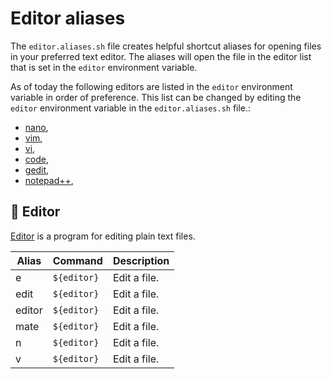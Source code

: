 # Editor aliases

The `editor.aliases.sh` file creates helpful shortcut aliases for opening files in your preferred text editor. The aliases will open the file in the editor list that is set in the `editor` environment variable.

As of today the following editors are listed in the `editor` environment variable in order of preference. This list can be changed by editing the `editor` environment variable in the `editor.aliases.sh` file.:

- [nano][nn],
- [vim][vi],
- [vi][vi],
- [code][cod],
- [gedit][gdt],
- [notepad++][np++],

## 📝 Editor

[Editor](https://en.wikipedia.org/wiki/Text_editor) is a program for editing plain text files.

| Alias | Command | Description |
| ----- | ----- | ----- |
| e | `${editor}` | Edit a file. |
| edit | `${editor}` | Edit a file. |
| editor | `${editor}` | Edit a file. |
| mate | `${editor}` | Edit a file. |
| n | `${editor}` | Edit a file. |
| v | `${editor}` | Edit a file. |

[np++]: https://notepad-plus-plus.org/
[gdt]: https://wiki.gnome.org/Apps/Gedit
[cod]: https://code.visualstudio.com/
[vi]: https://www.vim.org/
[nn]: https://www.nano-editor.org/
